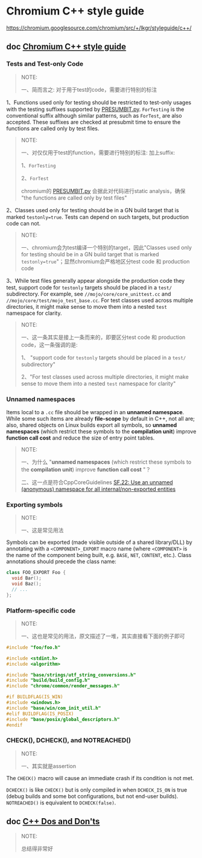 # Chromium C++ style guide

https://chromium.googlesource.com/chromium/src/+/lkgr/styleguide/c++/



## doc [Chromium C++ style guide](https://chromium.googlesource.com/chromium/src/+/lkgr/styleguide/c++/c++.md)



### Tests and Test-only Code

> NOTE: 
>
> 一、简而言之: 对于用于test的code，需要进行特别的标注

1、Functions used only for testing should be restricted to test-only usages with the testing suffixes supported by [PRESUMBIT.py](https://chromium.googlesource.com/chromium/src/+/main/PRESUBMIT.py). `ForTesting` is the conventional suffix although similar patterns, such as `ForTest`, are also accepted. These suffixes are checked at presubmit time to ensure the functions are called only by test files.

> NOTE: 
>
> 一、对仅仅用于test的function，需要进行特别的标注: 加上suffix:
>
> 1、`ForTesting` 
>
> 2、`ForTest`
>
> chromium的 [PRESUMBIT.py](https://chromium.googlesource.com/chromium/src/+/main/PRESUBMIT.py) 会据此对代码进行static analysis，确保 "the functions are called only by test files"

2、Classes used only for testing should be in a GN build target that is marked `testonly=true`. Tests can depend on such targets, but production code can not.

> NOTE: 
>
> 一、chromium会为test编译一个特别的target，因此"Classes used only for testing should be in a GN build target that is marked `testonly=true`"；显然chromium会严格地区分test code 和 production code

3、While test files generally appear alongside the production code they test, support code for `testonly` targets should be placed in a `test/` subdirectory. For example, see `//mojo/core/core_unittest.cc` and `//mojo/core/test/mojo_test_base.cc`. For test classes used across multiple directories, it might make sense to move them into a nested `test` namespace for clarity.

> NOTE: 
>
> 一、这一条其实是接上一条而来的，即要区分test code 和 production code，这一条强调的是:
>
> 1、 "support code for `testonly` targets should be placed in a `test/` subdirectory"
>
> 2、"For test classes used across multiple directories, it might make sense to move them into a nested `test` namespace for clarity"

### Unnamed namespaces

Items local to a `.cc` file should be wrapped in an **unnamed namespace**. While some such items are already **file-scope** by default in C++, not all are; also, shared objects on Linux builds export all symbols, so **unnamed namespaces** (which restrict these symbols to the **compilation unit**) improve **function call cost** and reduce the size of entry point tables.

> NOTE: 
>
> 一、为什么 "**unnamed namespaces** (which restrict these symbols to the **compilation unit**) improve **function call cost** "？
>
> 二、这一点是符合CppCoreGuidelines [SF.22: Use an unnamed (anonymous) namespace for all internal/non-exported entities](https://isocpp.github.io/CppCoreGuidelines/CppCoreGuidelines#sf22-use-an-unnamed-anonymous-namespace-for-all-internalnon-exported-entities) 

### Exporting symbols

> NOTE: 
>
> 一、这是常见用法

Symbols can be exported (made visible outside of a shared library/DLL) by annotating with a `<COMPONENT>_EXPORT` macro name (where `<COMPONENT>` is the name of the component being built, e.g. `BASE`, `NET`, `CONTENT`, etc.). Class annotations should precede the class name:

```C++
class FOO_EXPORT Foo {
  void Bar();
  void Baz();
  // ...
};
```

### Platform-specific code

> NOTE: 
>
> 一、这也是常见的用法，原文描述了一堆，其实直接看下面的例子即可

```C++
#include "foo/foo.h"

#include <stdint.h>
#include <algorithm>

#include "base/strings/utf_string_conversions.h"
#include "build/build_config.h"
#include "chrome/common/render_messages.h"

#if BUILDFLAG(IS_WIN)
#include <windows.h>
#include "base/win/com_init_util.h"
#elif BUILDFLAG(IS_POSIX)
#include "base/posix/global_descriptors.h"
#endif
```

### CHECK(), DCHECK(), and NOTREACHED()

> NOTE: 
>
> 一、其实就是assertion

The `CHECK()` macro will cause an immediate crash if its condition is not met. 

`DCHECK()` is like `CHECK()` but is only compiled in when `DCHECK_IS_ON` is true (debug builds and some bot configurations, but not end-user builds). `NOTREACHED()` is equivalent to `DCHECK(false)`. 

## doc [C++ Dos and Don'ts](https://chromium.googlesource.com/chromium/src/+/lkgr/styleguide/c++/c++-dos-and-donts.md)

> NOTE: 
>
> 总结得非常好

